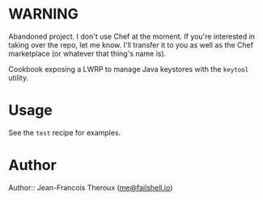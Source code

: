 # WARNING
Abandoned project. I don't use Chef at the moment. If you're interested in taking over the repo, let me know. I'll transfer it to you as well as the Chef marketplace (or whatever that thing's name is).

Cookbook exposing a LWRP to manage Java keystores with the ```keytool``` utility.

# Usage
See the ```test``` recipe for examples.

# Author

Author:: Jean-Francois Theroux (<me@failshell.io>)
